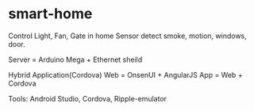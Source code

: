 # smart-home

Control Light, Fan, Gate in home 
Sensor detect smoke, motion, windows, door.
 
Server = Arduino Mega + Ethernet sheild

Hybrid Application(Cordova)
Web = OnsenUI + AngularJS
App = Web + Cordova

Tools: Android Studio, Cordova, Ripple-emulator
